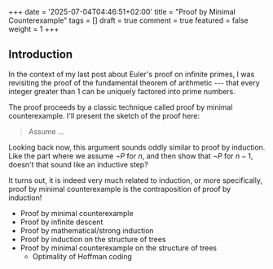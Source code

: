 +++
date = '2025-07-04T04:46:51+02:00'
title = "Proof by Minimal Counterexample"
tags = []
draft = true
comment = true
featured = false
weight = 1
+++

## Introduction

In the context of my last post about Euler's proof on infinite primes, I was revisiting the proof of the fundamental theorem of arithmetic --- that every integer greater than 1 can be uniquely factored into prime numbers.

The proof proceeds by a classic technique called proof by minimal counterexample. I'll present the sketch of the proof here:

> Assume ... 

Looking back now, this argument sounds oddly similar to proof by induction. Like the part where we assume $\neg P$ for $n$, and then show that $\neg P$ for $n-1$, doesn't that sound like an inductive step?

It turns out, it is indeed very much related to induction, or more specifically, proof by minimal counterexample is the contraposition of proof by induction!

- Proof by minimal counterexample
- Proof by infinite descent
- Proof by mathematical/strong induction
- Proof by induction on the structure of trees
- Proof by minimal counterexample on the structure of trees
  - Optimality of Hoffman coding

<!-- TODO: Lean proof -->